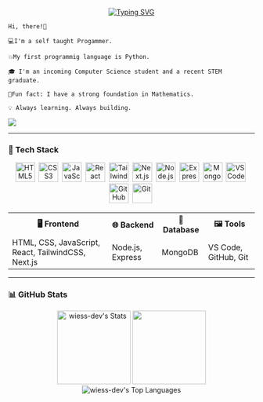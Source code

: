 <p align="center">
  <a href="https://git.io/typing-svg"><img src="https://readme-typing-svg.demolab.com?font=Fira+Code&size=35&duration=3000&pause=200&color=007BFFFF&center=true&repeat=false&random=false&width=435&lines=Ralph+Lawrence" alt="Typing SVG" /></a>
</p>

```
Hi, there!👋

💻I'm a self taught Progammer.

💥My first programmig language is Python.

🎓 I'm an incoming Computer Science student and a recent STEM graduate.

🤗Fun fact: I have a strong foundation in Mathematics.

💡 Always learning. Always building.
```

![](https://komarev.com/ghpvc/?username=wiess-dev)

---

### 🧠 Tech Stack

<div align="center">
<p align="center">
  <img title="HTML5" src="https://cdn.jsdelivr.net/gh/devicons/devicon@latest/icons/html5/html5-original.svg" width="40" height="40" />&nbsp;
  <img title="CSS3" src="https://cdn.jsdelivr.net/gh/devicons/devicon@latest/icons/css3/css3-original.svg" width="40" height="40" />&nbsp;
  <img title="JavaScript" src="https://cdn.jsdelivr.net/gh/devicons/devicon@latest/icons/javascript/javascript-original.svg" width="40" height="40" />&nbsp;
  <img title="React" src="https://cdn.jsdelivr.net/gh/devicons/devicon@latest/icons/react/react-original.svg" width="40" height="40" />&nbsp;
  <img title="TailwindCSS" src="https://cdn.jsdelivr.net/gh/devicons/devicon@latest/icons/tailwindcss/tailwindcss-original.svg" width="40" height="40" />&nbsp;
  <img title="Next.js" src="https://cdn.jsdelivr.net/gh/devicons/devicon@latest/icons/nextjs/nextjs-original.svg" width="40" height="40" />&nbsp;
  <img title="Node.js" src="https://cdn.jsdelivr.net/gh/devicons/devicon@latest/icons/nodejs/nodejs-original.svg" width="40" height="40" />&nbsp;
  <img title="Express" src="https://devicon-website.vercel.app/api/express/original.svg?color=%23000000" width="40" height="40" />&nbsp;
  <img title="MongoDB" src="https://cdn.jsdelivr.net/gh/devicons/devicon@latest/icons/mongodb/mongodb-original.svg" width="40" height="40" />&nbsp;
  <img title="VSCode" src="https://cdn.jsdelivr.net/gh/devicons/devicon@latest/icons/vscode/vscode-original.svg" width="40" height="40" />&nbsp;
  <img title="GitHub" src="https://devicon-website.vercel.app/api/github/original.svg?color=%23000000" width="40" height="40" />&nbsp;
  <img title="Git" src="https://cdn.jsdelivr.net/gh/devicons/devicon@latest/icons/git/git-original.svg" width="40" height="40" />&nbsp;
</p>

<table align="center">
  <tr>
    <th>🖥️ Frontend</th>
    <th>🌐 Backend</th>
    <th>🎨 Database</th>
    <th>🖼 Tools</th>
  </tr>
  <tr>
    <td>HTML, CSS, JavaScript, React, TailwindCSS, Next.js</td>
    <td>Node.js, Express</td>
    <td>MongoDB</td>
    <td>VS Code, GitHub, Git</td>
  </tr>
</table>
</div>

---

### 📊 GitHub Stats

<div align="center">
        <img alt="wiess-dev's Stats" src="https://github-readme-stats.vercel.app/api?username=wiess-dev&theme=react&show_icons=true&hide_border=true&count_private=true" height="150px" />
        <img src="https://github-readme-streak-stats.herokuapp.com/?user=wiess-dev&theme=react&hide_border=true" height="150px" />
        <img alt="wiess-dev's Top Languages" src="https://github-readme-stats.vercel.app/api/top-langs/?username=wiess-dev&theme=react&show_icons=true&hide_border=true&layout=compact" />
</div>


